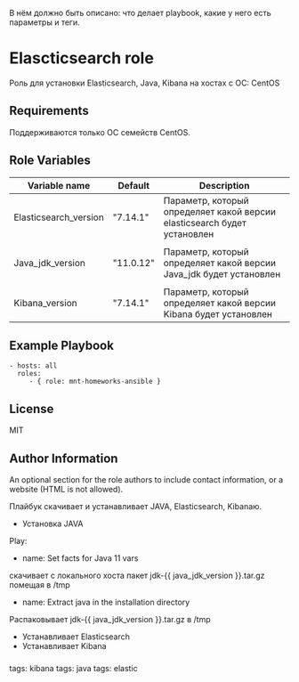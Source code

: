 В нём должно быть описано: что делает playbook, какие у него есть параметры и теги.

Elascticsearch role
=========

Роль для установки Elasticsearch, Java, Kibana на хостах с ОС: CentOS

Requirements
------------

Поддерживаются только ОС семейств CentOS.

Role Variables
--------------

| Variable name | Default | Description |
|-----------------------|----------|-------------------------|
| Elasticsearch_version | "7.14.1" | Параметр, который определяет какой версии elasticsearch будет установлен |
|                       |          |                         |
| Java_jdk_version      | "11.0.12"| Параметр, который определяет какой версии Java_jdk будет установлен |                       
|                       |          |                         |
| Kibana_version        | "7.14.1" | Параметр, который определяет какой версии Kibana будет установлен |                       

Example Playbook
----------------

    - hosts: all
      roles:
         - { role: mnt-homeworks-ansible }

License
-------

MIT

Author Information
------------------

An optional section for the role authors to include contact information, or a website (HTML is not allowed).




Плайбук скачивает и устанавливает JAVA, Elasticsearch, Kibanaю.

* Установка JAVA

Play:

- name: Set facts for Java 11 vars

скачивает с локального хоста пакет jdk-{{ java_jdk_version }}.tar.gz помещая в /tmp

- name: Extract java in the installation directory

Распаковывает jdk-{{ java_jdk_version }}.tar.gz в /tmp


- Устанавливает Elasticsearch
- </h3>Устанавливает Kibana<h3>



tags: kibana
tags: java
tags: elastic